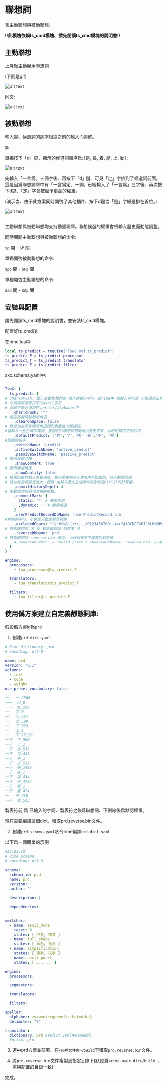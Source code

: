 # 聯想詞

含主動聯想與被動聯想。

**!!此模塊依賴ts_cmd模塊、請先閱讀ts_cmd模塊的說明書!!**


## 主動聯想

上屏後主動顯示聯想詞

(下圖是gif)


![alt text](img/notepad++_Hk2mdipCgV.gif)

同文:

![alt text](img/Screenrecorder-2024-03-14-23-25-58-907.gif)

## 被動聯想

輸入旹、候選詞的詞序根據之前的輸入而調整。

如:

單獨按下「d」鍵、顯示的候選詞順序爲: [是, 長, 着, 廚, 上, 動] :

![alt text](img/a8308c96ce83de82e7726d0fd60624be.png)


先輸入「一言爲」三個字後、再按下「d」鍵、可見「定」字排到了候選詞前面。這是因爲聯想詞庫中有「一言爲定」一詞。已經輸入了「一言爲」三字後、再次按下d鍵、「定」字會被賦予更高的權重。

(演示旹、由于此方案同時開啓了其他插件、按下d鍵旹「是」字總是排在首位。)

![alt text](img/image-1.png)


##

主動聯想與被動聯想均支持動態詞庫。聯想候選的權重會根輸入歷史而動態調整。

同時開關主動聯想與被動聯想的命令:

`$p` 開 - `$P` 關

單獨開啓被動聯想的命令:

`$pp` 開 - `$Pp` 關

單獨開啓主動聯想的命令:

`$ap` 開 - `$Ap` 關


## 安裝與配置

請先閱讀ts_cmd模塊的說明書，並安裝ts_cmd模塊。

配置好ts_cmd後:

在rime.lua中:

```lua
local ts_predict = require("TswG.mod.ts_predict")
ts_predict_P = ts_predict.processor
ts_predict_T = ts_predict.translator
ts_predict_F = ts_predict.filter
```

xxx.schema.yaml中:

```yaml

TswG: {
  ts_predict: {
# charToPush: 顯示主動聯想詞旹 插入的輸入字符。緣rime中 無輸入字符旹 不能憑空出候選。
# 必須爲單個可打印的ascii字符
# 且該字符必須加在speller/alphabet中
    charToPush: '^'
# 用空格鍵清除聯想候選
    ,clearOnSpace: false
# 默認加在所有聯想候選詞列表最後的候選詞。
#當輸入一些生僻字等旹、查詢到的聯想詞可能過少甚至沒有、此時則顯示下面的字。
    ,defaultPredict: ['的','了','嗎','是','不', '呢']
#開關的名字
    ,switchName: 'predict'
    ,activeSwitchName: 'active_predict'
    ,passiveSwitchName: 'passive_predict'
# 顯示候選注釋
    ,showComment: true
# 顯示候選權重
    ,showQuality: false
# 模塊記錄的輸入歷史深度。輸入歷史將用于生成用戶聯想詞、寫入動態詞庫。
# 請勿將請項設定過大、因爲 由輸入歷史生成用戶詞旹涉及O(n^2)的計算量。
    ,commitHistoryDepth: 4
# 主動聯想候選項注釋的前綴。
    ,commentMark: {
      static: '*' # 靜態候選
      ,dynamic: '' # 動態候選
    }
    ,userPredictRecordDbName: 'userPredictRecord.ldb'
#排除的字符、不會進入動態聯想詞庫
    ,excludedChars: "!\"#$%&'()*+,-./0123456789:;<=>?@ABCDEFGHIJKLMNOPQRSTUVWXYZ[\\]^_\`abcdefghijklmnopqrstuvwxyz{|}~"
# 靜態聯想詞ʹ名 及 動態聯想詞ʹ僞方案ʹ名
    ,reverseDbName: 'prd'
# 靜態聯想詞 reverse.bin 路徑、 =後爲程序中設置的默認值
    #,reverseDbPath: = 'build_/'+this.reverseDbName+'.reverse.bin' //靜態聯想詞
  }
}

engine:
  processors:
    - lua_processor@ts_predict_P

  translators:
    - lua_translator@ts_predict_T

  filters:
    - lua_filter@ts_predict_F


```

## 使用僞方案建立自定義靜態詞庫:

假設僞方案id爲`prd`

1. 創建`prd.dict.yaml`

```yaml
# Rime dictionary: prd
# encoding: utf-8
---
name: prd
version: "0.1"
columns:
  - text
  - code
  - weight
use_preset_vocabulary: false
...
一	一_2868
一一	〇_0
一一	九_299
一	丁_0
一	七_551
一	丈_598
一	三_583
一	上_1
一	下_95120
一下	下_900
一下	了_1
一下	來_536
一下	兒_441
一下	午_1
一下	去_532
一下	吧_1485
一下	在_1
一下	場_434
一下	子_4704
一下	就_1
一下	臺_424
一	不_750
一不	做_513
```

製表符前 爲 已輸入的字詞、製表符之後爲聯想詞、下劃線後爲默認權重。

現在需要編譯這個dict、獲取prd.reverse.bin文件。


2. 創建`prd.schema.yaml`㕥令rime編譯`prd.dict.yaml`

以下爲一個簡單的示例

```yaml
#23.03.18
# Rime schema
# encoding: utf-8

schema:
  schema_id: prd
  name: prd
  version: ''
  author: ''
    
  description: |

  dependencies:
    

switches:
  - name: ascii_mode
    reset: 0
    states: [ 中文, 西文 ]
  - name: full_shape
    states: [ 半角, 全角 ]
  - name: simplification
    states: [ 漢字, 汉字 ]
  - name: ascii_punct
    states: [ 。，, ．， ]

engine:
  processors:

  segmentors:

  translators:

  filters:

speller:
  alphabet: zyxwvutsrqponmlkjihgfedcba$
  delimiter: "%"

translator:
  dictionary: prd #與dict.yaml中name相同
  #prism: prd

```


3. 選中prd方案並部署、在`<用戶文件夾>/build`下獲取`prd.reverse.bin`文件。

4. 將`prd.reverse.bin`文件複製到指定目錄下(默認潙`<rime-user-dir>/build_`、需與配置的目錄一致)

完成。
